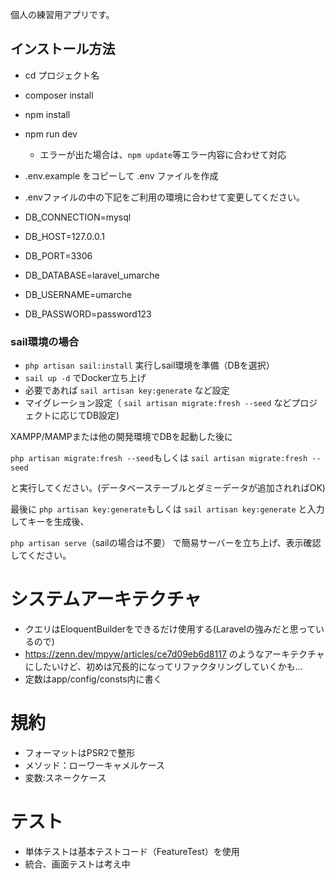 個人の練習用アプリです。

## インストール方法

- cd プロジェクト名
- composer install
- npm install
- npm run dev
    - エラーが出た場合は、`npm update`等エラー内容に合わせて対応
- .env.example をコピーして .env ファイルを作成
- .envファイルの中の下記をご利用の環境に合わせて変更してください。

- DB_CONNECTION=mysql
- DB_HOST=127.0.0.1
- DB_PORT=3306
- DB_DATABASE=laravel_umarche
- DB_USERNAME=umarche
- DB_PASSWORD=password123

### sail環境の場合
- `php artisan sail:install` 実行しsail環境を準備（DBを選択）
- `sail up -d` でDocker立ち上げ
- 必要であれば `sail artisan key:generate` など設定
- マイグレーション設定（ `sail artisan migrate:fresh --seed` などプロジェクトに応じてDB設定)


XAMPP/MAMPまたは他の開発環境でDBを起動した後に

`php artisan migrate:fresh --seed`もしくは
`sail artisan migrate:fresh --seed`

と実行してください。(データベーステーブルとダミーデータが追加されればOK)

最後に
`php artisan key:generate`もしくは
`sail artisan key:generate`
と入力してキーを生成後、

`php artisan serve`（sailの場合は不要）
で簡易サーバーを立ち上げ、表示確認してください。

# システムアーキテクチャ
- クエリはEloquentBuilderをできるだけ使用する(Laravelの強みだと思っているので)
- https://zenn.dev/mpyw/articles/ce7d09eb6d8117 のようなアーキテクチャにしたいけど、初めは冗長的になってリファクタリングしていくかも…
- 定数はapp/config/consts内に書く

# 規約
- フォーマットはPSR2で整形
- メソッド：ローワーキャメルケース
- 変数:スネークケース

# テスト
- 単体テストは基本テストコード（FeatureTest）を使用
- 統合、画面テストは考え中
